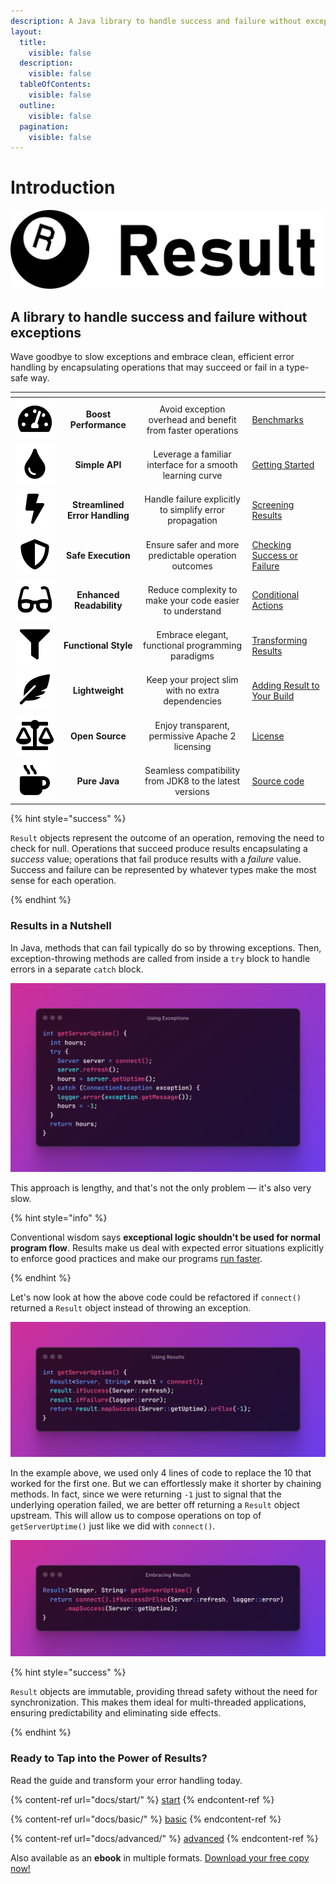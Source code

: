 ```yaml
---
description: A Java library to handle success and failure without exceptions
layout:
  title:
    visible: false
  description:
    visible: false
  tableOfContents:
    visible: false
  outline:
    visible: false
  pagination:
    visible: false
---
```


# Introduction

<picture><source srcset=".gitbook/assets/result-logo.dark.svg" media="(prefers-color-scheme: dark)"><img src=".gitbook/assets/result-logo.svg" alt=""></picture>


## A library to handle success and failure without exceptions

Wave goodbye to slow exceptions and embrace clean, efficient error handling by encapsulating operations that may succeed
or fail in a type-safe way.

<table data-view="cards">
<thead>
<tr>
<th align="center" width="64"></th>
<th align="center"></th>
<th align="center"></th>
<th data-hidden data-card-target data-type="content-ref"></th>
</tr>
</thead>
<tbody>
<tr>
<td align="center"><picture><source srcset=".gitbook/assets/tachometer-alt.dark.svg" media="(prefers-color-scheme: dark)"><img src=".gitbook/assets/tachometer-alt.svg" alt="Because exceptions are so last century."></picture></td>
<td align="center"><strong>Boost Performance</strong></td>
<td align="center">Avoid exception overhead and benefit from faster operations</td>
<td><a href="extra/benchmarks.md">Benchmarks</a></td>
</tr>
<tr>
<td align="center"><picture><source srcset=".gitbook/assets/tint.dark.svg" media="(prefers-color-scheme: dark)"><img src=".gitbook/assets/tint.svg" alt="For a smooth ride from Optional to Result."></picture></td>
<td align="center"><strong>Simple API</strong></td>
<td align="center">Leverage a familiar interface for a smooth learning curve</td>
<td><a href="docs/start/">Getting Started</a></td>
</tr>
<tr>
<td align="center"><picture><source srcset=".gitbook/assets/bolt.dark.svg" media="(prefers-color-scheme: dark)"><img src=".gitbook/assets/bolt.svg" alt="Say goodbye to error-handling acrobatics."></picture></td>
<td align="center"><strong>Streamlined Error Handling</strong></td>
<td align="center">Handle failure explicitly to simplify error propagation</td>
<td><a href="docs/advanced/screening.md">Screening Results</a></td>
</tr>
<tr>
<td align="center"><picture><source srcset=".gitbook/assets/shield-alt.dark.svg" media="(prefers-color-scheme: dark)"><img src=".gitbook/assets/shield-alt.svg" alt="Skip the exception rollercoaster and enjoy the smooth ride."></picture></td>
<td align="center"><strong>Safe Execution</strong></td>
<td align="center">Ensure safer and more predictable operation outcomes</td>
<td><a href="docs/basic/checking.md">Checking Success or Failure</a></td>
</tr>
<tr>
<td align="center"><picture><source srcset=".gitbook/assets/glasses.dark.svg" media="(prefers-color-scheme: dark)"><img src=".gitbook/assets/glasses.svg" alt="So you can actually understand your own code next month."></picture></td>
<td align="center"><strong>Enhanced Readability</strong></td>
<td align="center">Reduce complexity to make your code easier to understand</td>
<td><a href="docs/basic/conditional.md">Conditional Actions</a></td>
</tr>
<tr>
<td align="center"><picture><source srcset=".gitbook/assets/filter.dark.svg" media="(prefers-color-scheme: dark)"><img src=".gitbook/assets/filter.svg" alt="For those who prefer elegance over chaos."></picture></td>
<td align="center"><strong>Functional Style</strong></td>
<td align="center">Embrace elegant, functional programming paradigms</td>
<td><a href="docs/advanced/transforming.md">Transforming Results</a></td>
</tr>
<tr>
<td align="center"><picture><source srcset=".gitbook/assets/feather-alt.dark.svg" media="(prefers-color-scheme: dark)"><img src=".gitbook/assets/feather-alt.svg" alt="Because bloated libraries are so overrated."></picture></td>
<td align="center"><strong>Lightweight</strong></td>
<td align="center">Keep your project slim with no extra dependencies</td>
<td><a href="docs/start/adding-dependency.md">Adding Result to Your Build</a></td>
</tr>
<tr>
<td align="center"><picture><source srcset=".gitbook/assets/balance-scale.dark.svg" media="(prefers-color-scheme: dark)"><img src=".gitbook/assets/balance-scale.svg" alt="Feel free to tweak and share — no strings attached."></picture></td>
<td align="center"><strong>Open Source</strong></td>
<td align="center">Enjoy transparent, permissive Apache 2 licensing</td>
<td><a href="extra/license.md">License</a></td>
</tr>
<tr>
<td align="center"><picture><source srcset=".gitbook/assets/mug-hot.dark.svg" media="(prefers-color-scheme: dark)"><img src=".gitbook/assets/mug-hot.svg" alt="Whether you're stuck in the past or embracing the future, we've got you covered."></picture></td>
<td align="center"><strong>Pure Java</strong></td>
<td align="center">Seamless compatibility from JDK8 to the latest versions</td>
<td><a href="https://github.com/LeakyAbstractions/result/">Source code</a></td>
</tr>
</tbody>
</table>

{% hint style="success" %}

`Result` objects represent the outcome of an operation, removing the need to check for null. Operations that succeed
produce results encapsulating a *success* value; operations that fail produce results with a *failure* value. Success
and failure can be represented by whatever types make the most sense for each operation.

{% endhint %}


### Results in a Nutshell

In Java, methods that can fail typically do so by throwing exceptions. Then, exception-throwing methods are called from
inside a `try` block to handle errors in a separate `catch` block.

<div data-full-width="true">
<img src=".gitbook/assets/using-exceptions.png" alt="Using Exceptions">
</div>

This approach is lengthy, and that's not the only problem — it's also very slow.

{% hint style="info" %}

Conventional wisdom says **exceptional logic shouldn't be used for normal program flow**. Results make us deal with
expected error situations explicitly to enforce good practices and make our programs [run faster](extra/benchmarks.md).

{% endhint %}

Let's now look at how the above code could be refactored if `connect()` returned a `Result` object instead of throwing
an exception.

<div data-full-width="true">
<img src=".gitbook/assets/using-results.png" alt="Using Results">
</div>

In the example above, we used only 4 lines of code to replace the 10 that worked for the first one. But we can
effortlessly make it shorter by chaining methods. In fact, since we were returning `-1` just to signal that the
underlying operation failed, we are better off returning a `Result` object upstream. This will allow us to compose
operations on top of `getServerUptime()` just like we did with `connect()`.

<div data-full-width="true">
<img src=".gitbook/assets/embracing-results.png" alt="Embracing Results">
</div>

{% hint style="success" %}

`Result` objects are immutable, providing thread safety without the need for synchronization. This makes them ideal for
multi-threaded applications, ensuring predictability and eliminating side effects.

{% endhint %}


### Ready to Tap into the Power of Results?

Read the guide and transform your error handling today.

{% content-ref url="docs/start/" %}
[start](docs/start/)
{% endcontent-ref %}

{% content-ref url="docs/basic/" %}
[basic](docs/basic/)
{% endcontent-ref %}

{% content-ref url="docs/advanced/" %}
[advanced](docs/advanced/)
{% endcontent-ref %}

Also available as an **ebook** in multiple formats. [Download your free copy now!](https://leanpub.com/result/)
